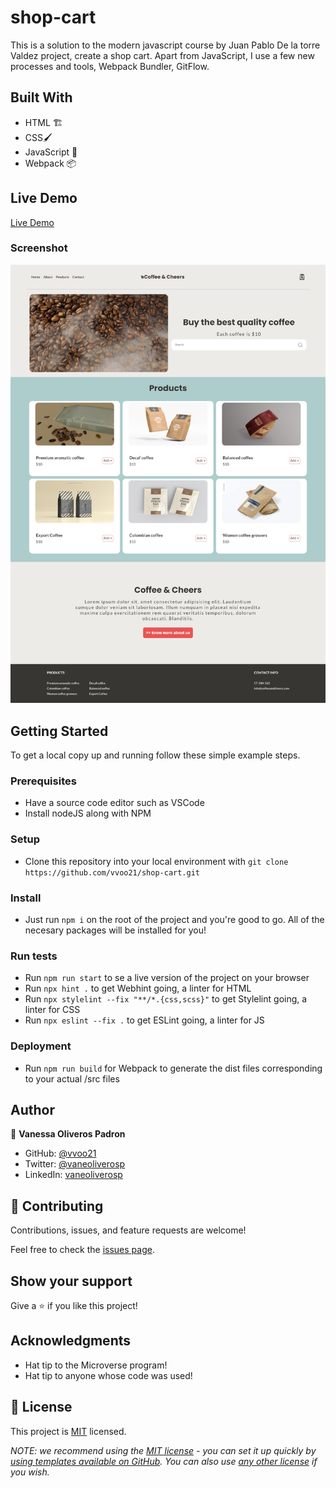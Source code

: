 # shop-cart
This is a solution to the modern javascript course by Juan Pablo De la torre Valdez project, create a shop cart. Apart from JavaScript, I use a few new processes and tools, Webpack Bundler, GitFlow.

## Built With

- HTML 🏗️
- CSS🖌️
- JavaScript 🤖
- Webpack 📦

## Live Demo

[Live Demo](https://vvoo21.github.io/shop-cart/dist/)

### Screenshot

![Desktop Version](./src/images/desktop-version.png)

## Getting Started

To get a local copy up and running follow these simple example steps.

### Prerequisites
- Have a source code editor such as VSCode
- Install nodeJS along with NPM

### Setup
- Clone this repository into your local environment with `git clone https://github.com/vvoo21/shop-cart.git`

### Install
- Just run `npm i` on the root of the project and you're good to go. All of the necesary packages will be installed for you!

### Run tests
- Run `npm run start` to se a live version of the project on your browser
- Run `npx hint .` to get Webhint going, a linter for HTML
- Run `npx stylelint --fix "**/*.{css,scss}"` to get Stylelint going, a linter for CSS
- Run `npx eslint --fix .` to get ESLint going, a linter for JS

### Deployment
- Run `npm run build` for Webpack to generate the dist files corresponding to your actual /src files

## Author

👤 **Vanessa Oliveros Padron**

- GitHub: [@vvoo21](https://github.com/vvoo21)
- Twitter: [@vaneoliverosp](https://twitter.com/vaneoliverosp)
- LinkedIn: [vaneoliverosp](https://www.linkedin.com/in/vaneoliverosp/)

## 🤝 Contributing

Contributions, issues, and feature requests are welcome!

Feel free to check the [issues page](../../issues/).

## Show your support

Give a ⭐️ if you like this project!

## Acknowledgments

- Hat tip to the Microverse program!
- Hat tip to anyone whose code was used!


## 📝 License

This project is [MIT](./LICENSE) licensed.

_NOTE: we recommend using the [MIT license](https://choosealicense.com/licenses/mit/) - you can set it up quickly by [using templates available on GitHub](https://docs.github.com/en/communities/setting-up-your-project-for-healthy-contributions/adding-a-license-to-a-repository). You can also use [any other license](https://choosealicense.com/licenses/) if you wish._
